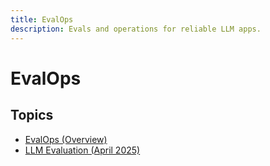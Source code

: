 ```yaml
---
title: EvalOps
description: Evals and operations for reliable LLM apps.
---
```


# EvalOps

## Topics

- [EvalOps (Overview)](evalops.md)
- [LLM Evaluation (April 2025)](llm-evaluation-apr-2025.md)
